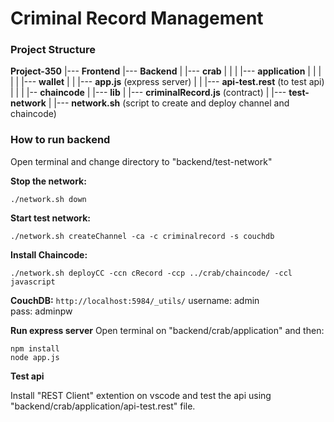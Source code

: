 # Criminal Record Management

### Project Structure

**Project-350**
    |--- **Frontend**
    |--- **Backend**
              |
              |--- **crab**
              |          |
              |          |--- **application**
              |          |                 |
              |          |                 |--- **wallet**
              |          |                 |--- **app.js** (express server)
              |          |                 |--- **api-test.rest** (to test api)
              |          |
              |          |-- **chaincode**
              |                         |--- **lib**
              |                                   |--- **criminalRecord.js** (contract)
              |
              |--- **test-network**
                                |
                                |--- **network.sh** (script to create and deploy channel and chaincode)


### How to run backend

Open terminal and change directory to "backend/test-network"

**Stop the network:**

```
./network.sh down
```

**Start test network:**

```
./network.sh createChannel -ca -c criminalrecord -s couchdb
```

**Install Chaincode:**

```
./network.sh deployCC -ccn cRecord -ccp ../crab/chaincode/ -ccl javascript
```

**CouchDB:**
`http://localhost:5984/_utils/`
username: admin <br>
pass: adminpw <br>

**Run express server**
Open terminal on "backend/crab/application" and then:

```
npm install
node app.js
```

**Test api**

Install "REST Client" extention on vscode and test the api using "backend/crab/application/api-test.rest" file.
